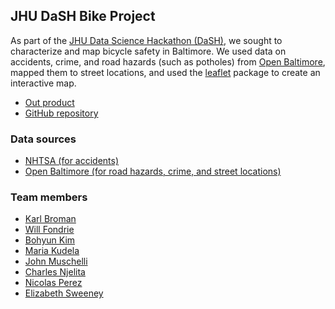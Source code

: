 ## JHU DaSH Bike Project

As part of the
[JHU Data Science Hackathon (DaSH)](https://github.com/seankross/jhudash),
we sought to characterize and map bicycle safety in Baltimore. We
used data on accidents, crime, and road hazards (such as potholes)
from [Open Baltimore](https://data.baltimorecity.gov/),
mapped them to street locations, and used the
[leaflet](https://rstudio.github.io/leaflet/) package to create an
interactive map.

- [Out product](jhudashbike.html)
- [GitHub repository](https://github.com/kbroman/jhudashbike)


### Data sources

- [NHTSA (for accidents)](http://www-fars.nhtsa.dot.gov)
- [Open Baltimore (for road hazards, crime, and street locations)](https://data.baltimorecity.gov)


### Team members

- [Karl Broman](https://github.com/kbroman)
- [Will Fondrie](https://github.com/wfondrie)
- [Bohyun Kim](https://github.com/bohyunkim)
- [Maria Kudela](https://github.com/MariaK4)
- [John Muschelli](https://github.com/muschellij2)
- [Charles Njelita](https://github.com/cnjelita)
- [Nicolas Perez](https://github.com/nrperez)
- [Elizabeth Sweeney](https://github.com/emsweene)


<!-- the following to make it look nicer -->
<link href="http://kevinburke.bitbucket.org/markdowncss/markdown.css" rel="stylesheet"></link>
<link href="http://www.biostat.wisc.edu/~kbroman/markdown_modified.css" rel="stylesheet"></link>
